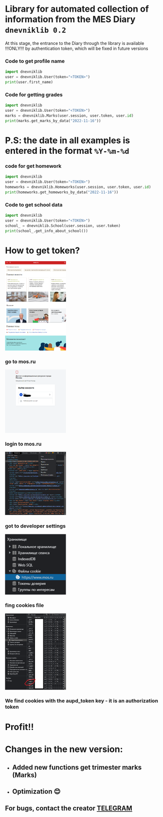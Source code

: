 # Library for automated collection of information from the MES Diary ```dnevniklib 0.2```

At this stage, the entrance to the Diary through the library is available !!!ONLY!!! by authentication token, which will be fixed in future versions

### Code to get profile name
```python 
import dnevniklib
user = dnevniklib.User(token="<TOKEN>")
print(user.first_name)
```

### Code for getting grades
```python
import dnevniklib
user = dnevniklib.User(token="<TOKEN>")
marks = dnevniklib.Marks(user.session, user.token, user.id)
print(marks.get_marks_by_data("2022-11-16"))
```
# P.S: the date in all examples is entered in the format ```%Y-%m-%d```

### code for get homework
```python
import dnevniklib
user = dnevniklib.User(token="<TOKEN>")
homeworks = dnevniklib.Homeworks(user.session, user.token, user.id)
print(homeworks.get_homeworks_by_data("2022-11-16"))
```

### Code to get school data
```python
import dnevniklib
user = dnevniklib.User(token="<TOKEN>")
school_ = dnevniklib.School(user.session, user.token)
print(school_.get_info_about_school())
```

# How to get token?
<html>
<img src="./screenshots/1.png" alt="drawing" width="200"/> 
</html>

### go to mos.ru

<html>
<img src="./screenshots/2.png" alt="drawing" width="200"/> 
</html>

### login to mos.ru

<html>
<img src="./screenshots/3.png" alt="drawing" width="200"/> 
</html>

### got to developer settings

<html>
<img src="./screenshots/4.png" alt="drawing" width="200"/> 
</html>

### fing cookies file

<html>
<img src="./screenshots/5.png" alt="drawing" width="200"/> 
</html>

### We find cookies with the aupd_token key - it is an authorization token

# Profit!!

# Changes in the new version:
 - ## Added new functions get trimester marks (Marks)
 - ## Optimization 😊

## For bugs, contact the creator <a href="dirtyhornet277.t.me">TELEGRAM</a>
